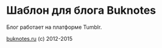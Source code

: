 # Шаблон для блога Buknotes

Блог работает на платформе Tumblr.

[buknotes.ru](http://buknotes.ru/) (c) 2012-2015
